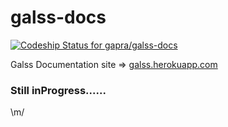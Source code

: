 galss-docs
==========

[ ![Codeship Status for gapra/galss-docs](https://www.codeship.io/projects/47f41a70-0466-0132-4ac2-0a79ec60a2d2/status)](https://www.codeship.io/projects/30642)


Galss Documentation site => [galss.herokuapp.com](http://galss.herokuapp.com/)

### Still inProgress......

\m/
